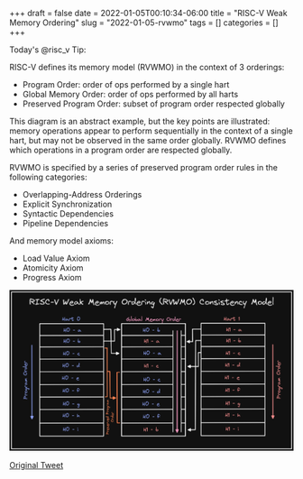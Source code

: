 +++ 
draft = false
date = 2022-01-05T00:10:34-06:00
title = "RISC-V Weak Memory Ordering"
slug = "2022-01-05-rvwmo" 
tags = []
categories = []
+++

Today's @risc_v Tip:

RISC-V defines its memory model (RVWMO) in the context of 3 orderings:
- Program Order: order of ops performed by a single hart
- Global Memory Order: order of ops performed by all harts
- Preserved Program Order: subset of program order respected globally

This diagram is an abstract example, but the key points are illustrated: memory operations appear to perform sequentially in the context of a single hart, but may not be observed in the same order globally. RVWMO defines which operations in a program order are respected globally.

RVWMO is specified by a series of preserved program order rules in the following categories:
- Overlapping-Address Orderings
- Explicit Synchronization
- Syntactic Dependencies
- Pipeline Dependencies

And memory model axioms:
- Load Value Axiom
- Atomicity Axiom
- Progress Axiom

![22-01-05](../static/risc-v-tips/22-01-05.png)

[Original Tweet](https://twitter.com/hasheddan/status/1478907184587194376?s=20)